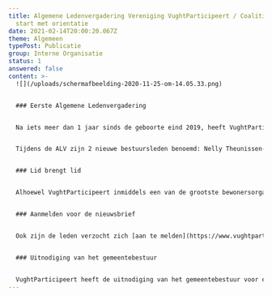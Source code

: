 ```yaml
---
title: Algemene Ledenvergadering Vereniging VughtParticipeert / Coalitie van
  start met orientatie
date: 2021-02-14T20:00:20.067Z
theme: Algemeen
typePost: Publicatie
group: Interne Organisatie
status: 1
answered: false
content: >-
  ![](/uploads/schermafbeelding-2020-11-25-om-14.05.33.png)


  ### Eerste Algemene Ledenvergadering


  Na iets meer dan 1 jaar sinds de geboorte eind 2019, heeft VughtParticipeert haar eerste Algemene Ledenvergadering (ALV) gehouden. De ALV vond plaats via Zoom als gevolg van de beperkingen door het coronavirus.


  Tijdens de ALV zijn 2 nieuwe bestuursleden benoemd: Nelly Theunissen-Zwartjes en Frans Bos. Nelly wordt de nieuwe secretaris en Frans penningmeester. In verband met het vertrek van Maaike Dautzenberg, wordt Philip Helmer de nieuwe voorzitter. Maaike Dautzenberg heeft te kennen gegeven na een vliegende en succesvolle start van de vereniging zich weer op haar professionele carrière te willen concentreren. 


  ### Lid brengt lid


  Alhoewel VughtParticipeert inmiddels een van de grootste bewonersorganisaties in Vught is, zijn de leden van VughtParticipeert opgeroepen ieder een nieuw lid [aan te brengen](https://www.vughtparticipeert.nl/member#main) om daarmee het ledenaantal te verdubbelen. Hoe meer leden, hoe geloofwaardiger onze gesprekken en communicaties.


  ### Aanmelden voor de nieuwsbrief


  Ook zijn de leden verzocht zich [aan te melden](https://www.vughtparticipeert.nl/newsletter#main) voor de nieuwsbrief. De nieuwsbrief is ook voor niet leden en kent inmiddels een grote groep ontvangers met zowel inwoners als bestuurders en politici.


  ### Uitnodiging van het gemeentebestuur


  VughtParticipeert heeft de uitnodiging van het gemeentebestuur voor een eerste kennismaking met plezier aangenomen. Deze kennismaking vindt plaats als onderdeel van de eerste 100 dagen oriëntatie van de nieuwe coalitie. VughtParticipeert zal tijdens deze bijeenkomst haar kernwaarden inbrengen: transparantie, participatie en zuivere besluitvorming. Het coalitieakkoord wekt wat deze aspecten betreft hoge verwachtingen. Wij zullen u op de hoogte houden van de ontwikkelingen.
---
```

